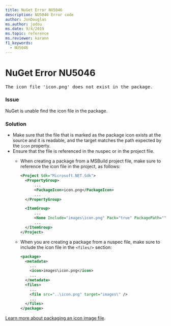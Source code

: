```yaml
---
title: NuGet Error NU5046
description: NU5046 Error code
author: JonDouglas
ms.author: jodou
ms.date: 9/4/2019
ms.topic: reference
ms.reviewer: karann
f1_keywords: 
  - NU5046
---
```


# NuGet Error NU5046

<pre>The icon file 'icon.png' does not exist in the package.</pre>


### Issue

NuGet is unable find the icon file in the package.


### Solution

- Make sure that the file that is marked as the package icon exists at the source and it is readable, and the target matches the path expected by the `icon` property.
- Ensure that the file is referenced in the nuspec or in the project file.
  * When creating a package from a MSBuild project file, make sure to reference the icon file in the project, as follows:

    ```xml
    <Project Sdk="Microsoft.NET.Sdk">
      <PropertyGroup>
          ...
          <PackageIcon>icon.png</PackageIcon>
          ...
      </PropertyGroup>

      <ItemGroup>
          ...
          <None Include="images\icon.png" Pack="true" PackagePath=""/>
          ...
      </ItemGroup>
    </Project>
    ```

  * When you are creating a package from a nuspec file, make sure to include the icon file in the `<files/>` section:

    ```xml
    <package>
      <metadata>
        ...
        <icon>images\icon.png</icon>
        ...
      </metadata>
      <files>
        ...
        <file src="..\icon.png" target="images\" />
        ...
      </files>
    </package>
    ```

[Learn more about packaging an icon image file](../msbuild-targets.md#packing-an-icon-image-file).
